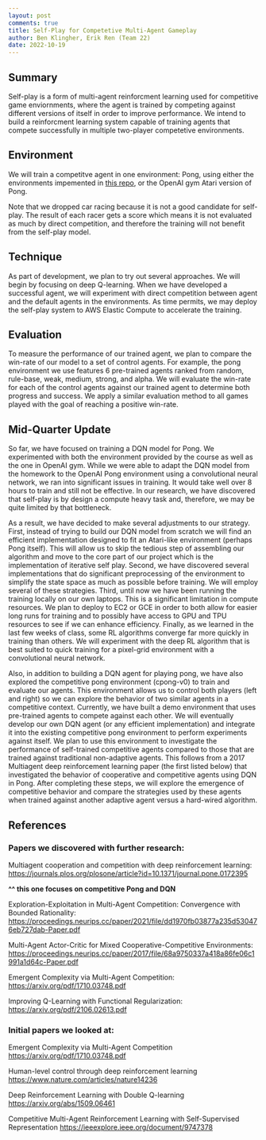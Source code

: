 ```yaml
---
layout: post
comments: true
title: Self-Play for Competetive Multi-Agent Gameplay
author: Ben Klingher, Erik Ren (Team 22)
date: 2022-10-19
---
```



## Summary
Self-play is a form of multi-agent reinforcment learning used for competitive game enviornments, where the agent is trained by competing against different versions of itself in order to improve performance. We intend to build a reinforcment learning system capable of training agents that compete successfully in multiple two-player competetive environments.

## Environment

We will train a competitve agent in one environment: Pong, using either the environments impemented in [this repo](https://github.com/ucla-rlcourse/competitive-rl), or the OpenAI gym Atari version of Pong.

Note that we dropped car racing because it is not a good candidate for self-play. The result of each racer gets a score which means it is not evaluated as much by direct competition, and therefore the training will not benefit from the self-play model.

## Technique

As part of development, we plan to try out several approaches. We will begin by focusing on deep Q-learning. When we have developed a successful agent, we will experiment with direct competition between agent and the default agents in the environments. As time permits, we may deploy the self-play system to AWS Elastic Compute to accelerate the training.

## Evaluation

To measure the performance of our trained agent, we plan to compare the win-rate of our model to a set of control agents. For example, the pong environment we use features 6 pre-trained agents ranked from random, rule-base, weak, medium, strong, and alpha. We will evaluate the win-rate for each of the control agents against our trained agent to determine both progress and success. We apply a similar evaluation method to all games played with the goal of reaching a positive win-rate.

## Mid-Quarter Update

So far, we have focused on training a DQN model for Pong. We experimented with both the environment provided by the course as well as the one in OpenAI gym. While we were able to adapt the DQN model from the homework to the OpenAI Pong environment using a convolutional neural network, we ran into significant issues in training. It would take well over 8 hours to train and still not be effective. In our research, we have discovered that self-play is by design a compute heavy task and, therefore, we may be quite limited by that bottleneck.

As a result, we have decided to make several adjustments to our strategy. First, instead of trying to build our DQN model from scratch we will find an efficient implementation designed to fit an Atari-like environment (perhaps Pong itself). This will allow us to skip the tedious step of assembling our algorithm and move to the core part of our project which is the implementation of iterative self play. Second, we have discovered several implementations that do significant preprocessing of the environment to simplify the state space as much as possible before training. We will employ several of these strategies. Third, until now we have been running the training locally on our own laptops. This is a significant limitation in compute resources. We plan to deploy to EC2 or GCE in order to both allow for easier long runs for training and to possibly have access to GPU and TPU resources to see if we can enhance efficiency. Finally, as we learned in the last few weeks of class, some RL algorithms converge far more quickly in training than others. We will experiment with the deep RL algorithm that is best suited to quick training for a pixel-grid environment with a convolutional neural network.

Also, in addition to building a DQN agent for playing pong, we have also explored the competitive pong environment (cpong-v0) to train and evaluate our agents. This environment allows us to control both players (left and right) so we can explore the behavior of two similar agents in a competitive context. Currently, we have built a demo environment that uses pre-trained agents to compete against each other. We will eventually develop our own DQN agent (or any efficient implementation) and integrate it into the existing competitive pong environment to perform experiments against itself. We plan to use this environment to investigate the performance of self-trained competitive agents compared to those that are trained against traditional non-adaptive agents. This follows from a 2017 Multiagent deep reinforcement learning paper (the first listed below) that investigated the behavior of cooperative and competitive agents using DQN in Pong. After completing these steps, we will explore the emergence of competitive behavior and compare the strategies used by these agents when trained against another adaptive agent versus a hard-wired algorithm.


## References

### Papers we discovered with further research:

Multiagent cooperation and competition with deep reinforcement learning:
https://journals.plos.org/plosone/article?id=10.1371/journal.pone.0172395

**^^ this one focuses on competitive Pong and DQN**

Exploration-Exploitation in Multi-Agent Competition: Convergence with Bounded Rationality:
https://proceedings.neurips.cc/paper/2021/file/dd1970fb03877a235d530476eb727dab-Paper.pdf

Multi-Agent Actor-Critic for Mixed Cooperative-Competitive Environments:
https://proceedings.neurips.cc/paper/2017/file/68a9750337a418a86fe06c1991a1d64c-Paper.pdf

Emergent Complexity via Multi-Agent Competition:
https://arxiv.org/pdf/1710.03748.pdf

Improving Q-Learning with Functional Regularization:
https://arxiv.org/pdf/2106.02613.pdf

### Initial papers we looked at:

Emergent Complexity via Multi-Agent Competition
https://arxiv.org/pdf/1710.03748.pdf

Human-level control through deep reinforcement learning
https://www.nature.com/articles/nature14236

Deep Reinforcement Learning with Double Q-learning
https://arxiv.org/abs/1509.06461

Competitive Multi-Agent Reinforcement Learning with Self-Supervised Representation
https://ieeexplore.ieee.org/document/9747378